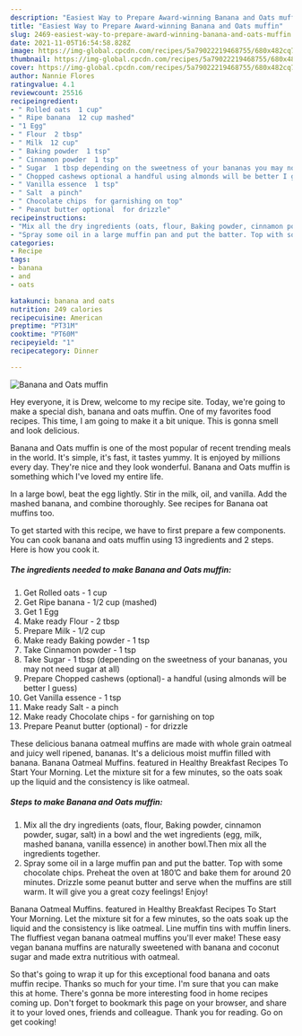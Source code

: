 ```yaml
---
description: "Easiest Way to Prepare Award-winning Banana and Oats muffin"
title: "Easiest Way to Prepare Award-winning Banana and Oats muffin"
slug: 2469-easiest-way-to-prepare-award-winning-banana-and-oats-muffin
date: 2021-11-05T16:54:58.828Z
image: https://img-global.cpcdn.com/recipes/5a79022219468755/680x482cq70/banana-and-oats-muffin-recipe-main-photo.jpg
thumbnail: https://img-global.cpcdn.com/recipes/5a79022219468755/680x482cq70/banana-and-oats-muffin-recipe-main-photo.jpg
cover: https://img-global.cpcdn.com/recipes/5a79022219468755/680x482cq70/banana-and-oats-muffin-recipe-main-photo.jpg
author: Nannie Flores
ratingvalue: 4.1
reviewcount: 25516
recipeingredient:
- " Rolled oats  1 cup"
- " Ripe banana  12 cup mashed"
- "1 Egg"
- " Flour  2 tbsp"
- " Milk  12 cup"
- " Baking powder  1 tsp"
- " Cinnamon powder  1 tsp"
- " Sugar  1 tbsp depending on the sweetness of your bananas you may not need sugar at all"
- " Chopped cashews optional a handful using almonds will be better I guess"
- " Vanilla essence  1 tsp"
- " Salt  a pinch"
- " Chocolate chips  for garnishing on top"
- " Peanut butter optional  for drizzle"
recipeinstructions:
- "Mix all the dry ingredients (oats, flour, Baking powder, cinnamon powder, sugar, salt) in a bowl and the wet ingredients (egg, milk, mashed banana, vanilla essence) in another bowl.Then mix all the ingredients together."
- "Spray some oil in a large muffin pan and put the batter. Top with some chocolate chips. Preheat the oven at 180’C and bake them for around 20 minutes. Drizzle some peanut butter and serve when the muffins are still warm. It will give you a great cozy feelings! Enjoy!"
categories:
- Recipe
tags:
- banana
- and
- oats

katakunci: banana and oats 
nutrition: 249 calories
recipecuisine: American
preptime: "PT31M"
cooktime: "PT60M"
recipeyield: "1"
recipecategory: Dinner

---
```



![Banana and Oats muffin](https://img-global.cpcdn.com/recipes/5a79022219468755/680x482cq70/banana-and-oats-muffin-recipe-main-photo.jpg)

Hey everyone, it is Drew, welcome to my recipe site. Today, we're going to make a special dish, banana and oats muffin. One of my favorites food recipes. This time, I am going to make it a bit unique. This is gonna smell and look delicious.

Banana and Oats muffin is one of the most popular of recent trending meals in the world. It's simple, it's fast, it tastes yummy. It is enjoyed by millions every day. They're nice and they look wonderful. Banana and Oats muffin is something which I've loved my entire life.

In a large bowl, beat the egg lightly. Stir in the milk, oil, and vanilla. Add the mashed banana, and combine thoroughly. See recipes for Banana oat muffins too.


To get started with this recipe, we have to first prepare a few components. You can cook banana and oats muffin using 13 ingredients and 2 steps. Here is how you cook it.

<!--inarticleads1-->

##### The ingredients needed to make Banana and Oats muffin:

1. Get  Rolled oats - 1 cup
1. Get  Ripe banana - 1/2 cup (mashed)
1. Get 1 Egg
1. Make ready  Flour - 2 tbsp
1. Prepare  Milk - 1/2 cup
1. Make ready  Baking powder - 1 tsp
1. Take  Cinnamon powder - 1 tsp
1. Take  Sugar - 1 tbsp (depending on the sweetness of your bananas, you may not need sugar at all)
1. Prepare  Chopped cashews (optional)- a handful (using almonds will be better I guess)
1. Get  Vanilla essence - 1 tsp
1. Make ready  Salt - a pinch
1. Make ready  Chocolate chips - for garnishing on top
1. Prepare  Peanut butter (optional) - for drizzle


These delicious banana oatmeal muffins are made with whole grain oatmeal and juicy well ripened, bananas. It&#39;s a delicious moist muffin filled with banana. Banana Oatmeal Muffins. featured in Healthy Breakfast Recipes To Start Your Morning. Let the mixture sit for a few minutes, so the oats soak up the liquid and the consistency is like oatmeal. 

<!--inarticleads2-->

##### Steps to make Banana and Oats muffin:

1. Mix all the dry ingredients (oats, flour, Baking powder, cinnamon powder, sugar, salt) in a bowl and the wet ingredients (egg, milk, mashed banana, vanilla essence) in another bowl.Then mix all the ingredients together.
1. Spray some oil in a large muffin pan and put the batter. Top with some chocolate chips. Preheat the oven at 180’C and bake them for around 20 minutes. Drizzle some peanut butter and serve when the muffins are still warm. It will give you a great cozy feelings! Enjoy!


Banana Oatmeal Muffins. featured in Healthy Breakfast Recipes To Start Your Morning. Let the mixture sit for a few minutes, so the oats soak up the liquid and the consistency is like oatmeal. Line muffin tins with muffin liners. The fluffiest vegan banana oatmeal muffins you&#39;ll ever make! These easy vegan banana muffins are naturally sweetened with banana and coconut sugar and made extra nutritious with oatmeal. 

So that's going to wrap it up for this exceptional food banana and oats muffin recipe. Thanks so much for your time. I'm sure that you can make this at home. There's gonna be more interesting food in home recipes coming up. Don't forget to bookmark this page on your browser, and share it to your loved ones, friends and colleague. Thank you for reading. Go on get cooking!
